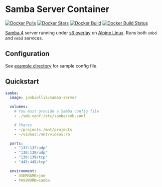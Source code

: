# Samba Server Container

[![Docker Pulls](https://img.shields.io/docker/pulls/joebiellik/samba-server.svg)](https://hub.docker.com/r/joebiellik/samba-server/)
[![Docker Stars](https://img.shields.io/docker/stars/joebiellik/samba-server.svg)](https://hub.docker.com/r/joebiellik/samba-server/)
[![Docker Build](https://img.shields.io/docker/automated/joebiellik/samba-server.svg)](https://hub.docker.com/r/joebiellik/samba-server/)
[![Docker Build Status](https://img.shields.io/docker/build/joebiellik/samba-server.svg)](https://hub.docker.com/r/joebiellik/samba-server/)

[Samba 4](https://www.samba.org/) server running under [s6 overlay](https://github.com/just-containers/s6-overlay) on [Alpine Linux](https://hub.docker.com/_/alpine/). Runs both `smbd` and `nmbd` services.

## Configuration

See [example directory](https://github.com/jcbiellikltd/docker-samba-server/tree/master/example) for sample config file.

## Quickstart

```yml
samba:
  image: joebiellik/samba-server

  volumes:
    # You must provide a Samba config file
    - ./smb.conf:/etc/samba/smb.conf

    # Shares
    - ~/projects:/mnt/projects
    - ~/videos:/mnt/videos:ro

  ports:
    - "137:137/udp"
    - "138:138/udp"
    - "139:139/tcp"
    - "445:445/tcp"

  environment:
    - USERNAME=joe
    - PASSWORD=samba
```
